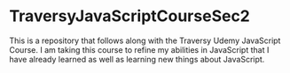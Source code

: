 # TraversyJavaScriptCourseSec2
This is a repository that follows along with the Traversy Udemy JavaScript Course.
I am taking this course to refine my abilities in JavaScript that I have already learned as well as learning new things about JavaScript.
